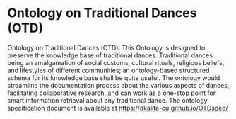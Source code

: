 # Ontology on Traditional Dances (OTD)
Ontology on Traditional Dances (OTD): 
This Ontology is designed to preserve the knowledge base of traditional dances.
Traditional dances being an amalgamation of social customs, cultural rituals, religious
beliefs, and lifestyles of different communities; an ontology-based structured schema
for its knowledge base shall be quite useful. The ontology would streamline the
documentation process about the various aspects of dances, facilitating collaborative
research, and can work as a one-stop point for smart information retrieval about any
traditional dance.
The ontology specification document is available at https://dkalita-cu.github.io/OTDspec/
